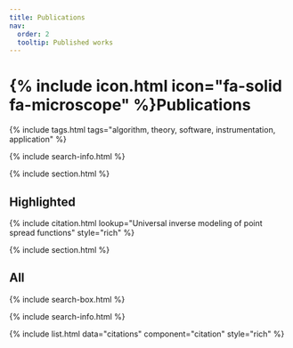 ```yaml
---
title: Publications
nav:
  order: 2
  tooltip: Published works
---
```


# {% include icon.html icon="fa-solid fa-microscope" %}Publications

{% include tags.html tags="algorithm, theory, software, instrumentation, application" %}

{% include search-info.html %}

{% include section.html %}

## Highlighted

{% include citation.html lookup="Universal inverse modeling of point spread functions" style="rich" %}

{% include section.html %}

## All

{% include search-box.html %}

{% include search-info.html %}

{% include list.html data="citations" component="citation" style="rich" %}

